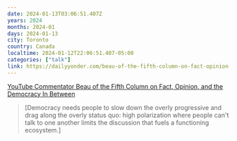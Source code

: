 ```yaml
---
date: 2024-01-13T03:06:51.407Z
years: 2024
months: 2024-01
days: 2024-01-13
city: Toronto
country: Canada
localtime: 2024-01-12T22:06:51.407-05:00
categories: ["talk"]
link: https://dailyyonder.com/beau-of-the-fifth-column-on-fact-opinion-and-the-democracy-in-between-everywhere-radio/2022/05/20/
---
```

[YouTube Commentator Beau of the Fifth Column on Fact, Opinion, and the Democracy In Between](https://dailyyonder.com/beau-of-the-fifth-column-on-fact-opinion-and-the-democracy-in-between-everywhere-radio/2022/05/20/)

> [Democracy needs people to slow down the overly progressive and drag along the overly status quo: high polarization where people can't talk to one another limits the discussion that fuels a functioning ecosystem.]
